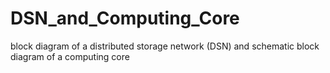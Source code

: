 # DSN_and_Computing_Core
 block diagram of a distributed storage network (DSN) and schematic block diagram of a computing core
